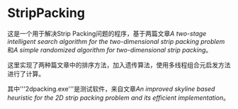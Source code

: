 # StripPacking
这是一个用于解决Strip Packing问题的程序，基于两篇文章*A two-stage intelligent search algorithm for the two-dimensional strip packing problem*和*A simple randomized algorithm for two-dimensional strip packing*。

这里实现了两种篇文章中的排序方法，加入遗传算法，使用多线程组合元启发方法进行了计算。

其中'''2dpacking.exe'''是测试软件，来自文章*An improved skyline based heuristic for the 2D strip packing problem and its efficient implementation*。